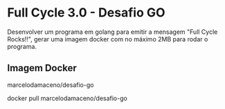 # Full Cycle 3.0 - Desafio GO
Desenvolver um programa em golang para emitir a mensagem "Full Cycle Rocks!!", gerar uma imagem docker com no máximo 2MB para rodar o programa.

## Imagem Docker
marcelodamaceno/desafio-go

docker pull marcelodamaceno/desafio-go
